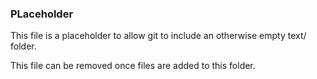 ### PLaceholder

This file is a placeholder to allow git to include an otherwise empty text/ folder.

This file can be removed once files are added to this folder.
